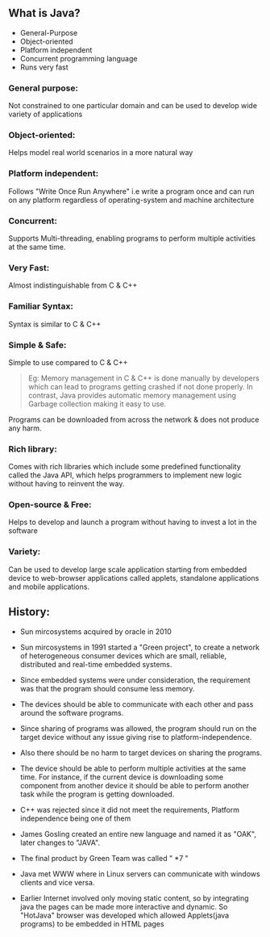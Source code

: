 ## What is Java?
- General-Purpose
- Object-oriented
- Platform independent
- Concurrent programming language
- Runs very fast

### General purpose:
Not constrained to one particular domain and can be used to develop wide variety of applications

### Object-oriented:
Helps model real world scenarios in a more natural way

### Platform independent:
Follows "Write Once Run Anywhere" i.e write a program once and can run on any platform regardless of operating-system and machine architecture

### Concurrent:
Supports Multi-threading, enabling programs to perform multiple activities at the same time.

### Very Fast:
Almost indistinguishable from C & C++

### Familiar Syntax:
Syntax is similar to C & C++

### Simple & Safe:
Simple to use compared to C & C++
> Eg: Memory management in C & C++ is done manually by developers which can lead to programs getting crashed if not done properly. In contrast, Java provides automatic memory management using Garbage collection making it easy to use.

Programs can be downloaded from across the network & does not produce any harm.

### Rich library:
Comes with rich libraries which include some predefined functionality called the Java API, which helps programmers to implement new logic without having to reinvent the way.

### Open-source & Free:
Helps to develop and launch a program without having to invest a lot in the software

### Variety:
Can be used to develop large scale application starting from embedded device to web-browser applications called applets, standalone applications and mobile applications.


## History:
- Sun mircosystems acquired by oracle in 2010
- Sun mircosystems in 1991 started a "Green project", to create a network of heterogeneous consumer devices which are small, reliable,  distributed and real-time embedded systems.
- Since embedded systems were under consideration, the requirement was that the program should consume less memory.
- The devices should be able to communicate with each other and pass around the software programs.
- Since sharing of programs was allowed, the program should run on the target device without any issue giving rise to platform-independence.
- Also there should be no harm to target devices on sharing the programs.
- The device should be able to perform multiple activities at the same time. For instance, if the current device is downloading some component from another device it should be able to perform another task while the program is getting downloaded.

- C++ was rejected since it did not meet the requirements, Platform independence being one of them
- James Gosling created an entire new language and named it as "OAK", later changes to "JAVA".

- The final product by Green Team was called " *7 "
- Java met WWW where in Linux servers can communicate with windows clients and vice versa.
- Earlier Internet involved only moving static content, so by  integrating java the pages can be made more interactive and dynamic. So "HotJava" browser was developed which allowed Applets(java programs) to be embedded in HTML pages


